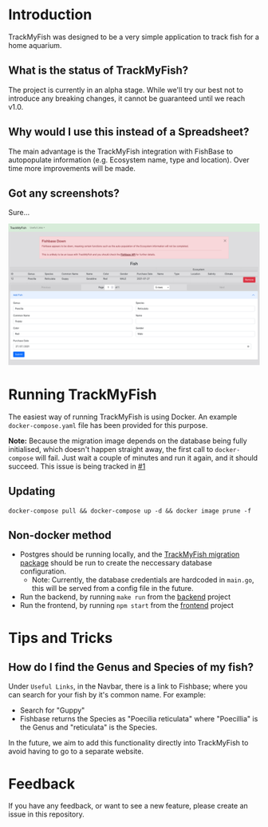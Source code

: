 # Introduction

TrackMyFish was designed to be a very simple application to track fish for a home aquarium.

## What is the status of TrackMyFish?

The project is currently in an alpha stage. While we'll try our best not to introduce any breaking changes, it cannot be guaranteed until we reach v1.0.

## Why would I use this instead of a Spreadsheet?

The main advantage is the TrackMyFish integration with FishBase to autopopulate information (e.g. Ecosystem name, type and location). Over time more improvements will be made.

## Got any screenshots?

Sure...

![screenshot one](/assets/images/screenshots/trackmyfish1.png)

# Running TrackMyFish

The easiest way of running TrackMyFish is using Docker. An example `docker-compose.yaml` file has been provided for this purpose.

**Note:** Because the migration image depends on the database being fully initialised, which doesn't happen straight away, the first call to `docker-compose` will fail. Just wait a couple of minutes and run it again, and it should succeed. This issue is being tracked in [#1](https://github.com/TrackMyFish/TrackMyFish/issues/1)

## Updating

```
docker-compose pull && docker-compose up -d && docker image prune -f
```

## Non-docker method

* Postgres should be running locally, and the [TrackMyFish migration package](https://github.com/TrackMyFish/db/blob/main/main.go) should be run to create the neccessary database configuration.
  * Note: Currently, the database credentials are hardcoded in `main.go`, this will be served from a config file in the future.
* Run the backend, by running `make run` from the [backend](https://github.com/TrackMyFish/backend) project
* Run the frontend, by running `npm start` from the [frontend](https://github.com/TrackMyFish/frontend) project

# Tips and Tricks

## How do I find the Genus and Species of my fish?

Under `Useful Links`, in the Navbar, there is a link to Fishbase; where you can search for your fish by it's common name. For example:

* Search for "Guppy"
* Fishbase returns the Species as "Poecilia reticulata" where "Poecillia" is the Genus and "reticulata" is the Species.

In the future, we aim to add this functionality directly into TrackMyFish to avoid having to go to a separate website.

# Feedback

If you have any feedback, or want to see a new feature, please create an issue in this repository.
